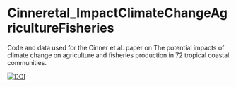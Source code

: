 # Cinneretal_ImpactClimateChangeAgricultureFisheries
Code and data used for the Cinner et al. paper on The potential impacts of climate change on agriculture and fisheries production in 72 tropical coastal communities.

[![DOI](https://zenodo.org/badge/454531351.svg)](https://zenodo.org/badge/latestdoi/454531351)
